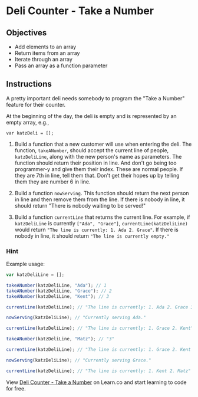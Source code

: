 # Deli Counter - Take a Number

## Objectives
+ Add elements to an array
+ Return items from an array
+ Iterate through an array
+ Pass an array as a function parameter

## Instructions

A pretty important deli needs somebody to program the "Take a Number" feature for their counter.

At the beginning of the day, the deli is empty and is represented by an empty array, e.g.,

`var katzDeli = [];`

1. Build a function that a new customer will use when entering the deli. The function, `takeANumber`, should accept the current line of people, `katzDeliLine`, along with the new person's name as parameters. The function should return their position in line. And don't go being too programmer-y and give them their index. These are normal people. If they are 7th in line, tell them that. Don't get their hopes up by telling them they are number 6 in line.

2. Build a function `nowServing`. This function should return the next person in line and then remove them from the line. If there is nobody in line, it should return "There is nobody waiting to be served!"

3. Build a function `currentLine` that returns the current line. For example, if `katzDeliLine` is currently `["Ada", "Grace"]`, `currentLine(katzDeliLine)` would return `"The line is currently: 1. Ada 2. Grace"`.  If there is nobody in line, it should return `"The line is currently empty."`

### Hint

Example usage:

```javascript
var katzDeliLine = [];

takeANumber(katzDeliLine, "Ada"); // 1
takeANumber(katzDeliLine, "Grace"); // 2
takeANumber(katzDeliLine, "Kent"); // 3

currentLine(katzDeliLine); // "The line is currently: 1. Ada 2. Grace 3. Kent"

nowServing(katzDeliLine); // "Currently serving Ada."

currentLine(katzDeliLine); // "The line is currently: 1. Grace 2. Kent"

takeANumber(katzDeliLine, "Matz"); // "3"

currentLine(katzDeliLine); // "The line is currently: 1. Grace 2. Kent 3. Matz"

nowServing(katzDeliLine); // "Currently serving Grace."

currentLine(katzDeliLine); // "The line is currently: 1. Kent 2. Matz"
```

<p data-visibility='hidden'>View <a href='https://learn.co/lessons/js-deli-counter' title='Deli Counter - Take a Number'>Deli Counter - Take a Number</a> on Learn.co and start learning to code for free.</p>
